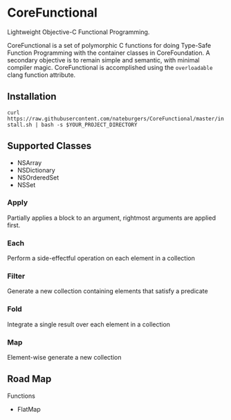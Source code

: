 CoreFunctional
==============

Lightweight Objective-C Functional Programming.

CoreFunctional is a set of polymorphic C functions for doing Type-Safe Function Programming with the
container classes in CoreFoundation. A secondary objective is to remain simple and semantic,
with minimal compiler magic. CoreFunctional is accomplished using the `overloadable` clang
function attribute.

## Installation
`curl https://raw.githubusercontent.com/nateburgers/CoreFunctional/master/install.sh | bash -s $YOUR_PROJECT_DIRECTORY`

## Supported Classes
- NSArray
- NSDictionary
- NSOrderedSet
- NSSet

### Apply
Partially applies a block to an argument, rightmost arguments are applied first.

### Each
Perform a side-effectful operation on each element in a collection

### Filter
Generate a new collection containing elements that satisfy a predicate

### Fold
Integrate a single result over each element in a collection

### Map
Element-wise generate a new collection

## Road Map
Functions
- FlatMap
